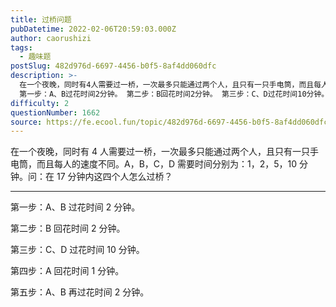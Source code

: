 ```yaml
---
title: 过桥问题
pubDatetime: 2022-02-06T20:59:03.000Z
author: caorushizi
tags:
  - 趣味题
postSlug: 482d976d-6697-4456-b0f5-8af4dd060dfc
description: >-
  在一个夜晚，同时有4人需要过一桥，一次最多只能通过两个人，且只有一只手电筒，而且每人的速度不同。A，B，C，D需要时间分别为：1，2，5，10分钟。问：在17分钟内这四个人怎么过桥？
  第一步：A、B过花时间2分钟。 第二步：B回花时间2分钟。 第三步：C、D过花时间10分钟。 第四步：A回花时间1分钟。 第五步：A、B再过花时间2分钟。
difficulty: 2
questionNumber: 1662
source: https://fe.ecool.fun/topic/482d976d-6697-4456-b0f5-8af4dd060dfc
---
```


在一个夜晚，同时有 4 人需要过一桥，一次最多只能通过两个人，且只有一只手电筒，而且每人的速度不同。A，B，C，D 需要时间分别为：1，2，5，10 分钟。问：在 17 分钟内这四个人怎么过桥？

---

第一步：A、B 过花时间 2 分钟。

第二步：B 回花时间 2 分钟。

第三步：C、D 过花时间 10 分钟。

第四步：A 回花时间 1 分钟。

第五步：A、B 再过花时间 2 分钟。

